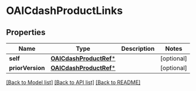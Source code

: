 # OAICdashProductLinks

## Properties
Name | Type | Description | Notes
------------ | ------------- | ------------- | -------------
**self** | [**OAICdashProductRef***](OAICdashProductRef.md) |  | [optional] 
**priorVersion** | [**OAICdashProductRef***](OAICdashProductRef.md) |  | [optional] 

[[Back to Model list]](../README.md#documentation-for-models) [[Back to API list]](../README.md#documentation-for-api-endpoints) [[Back to README]](../README.md)


